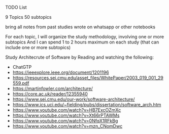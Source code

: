 TODO List

9 Topics
50 subtopics

bring all notes from past studies wrote on whatsapp or other notebooks

For each topic, I will organize the study methodology, involving one or more subtopics
And I can spend 1 to 2 hours maximum on each study (that can include one or more subtopics)

Study Architecrute of Software by Reading and watching the following:
 - ChatGTP
 - https://ieeexplore.ieee.org/document/1201196
 - https://resources.sei.cmu.edu/asset_files/WhitePaper/2003_019_001_29559.pdf
 - https://martinfowler.com/architecture/
 - https://core.ac.uk/reader/12355940
 - https://www.sei.cmu.edu/our-work/software-architecture/
 - https://www.ics.uci.edu/~fielding/pubs/dissertation/software_arch.htm
 - https://www.youtube.com/watch?v=HB7ExcOZmXc
 - https://www.youtube.com/watch?v=Xt66rPTAWMs
 - https://www.youtube.com/watch?v=0NfqX1RFkBg
 - https://www.youtube.com/watch?v=mzn_CNomDwc
